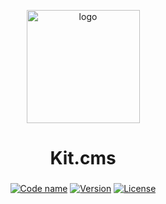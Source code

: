 <p align="center">
  <img src="https://raw.githubusercontent.com/kitteam/cms/develop/docs/img/logo-small.png" width="181" height="auto" alt="logo">
</p>

<h1 align="center">Kit.cms</h1>
<h3 align="center"></h3>

<div align="center">
  <!-- Code name -->
  <a href="https://github.com/kitteam/cms/tree/develop/docs"><img src="https://img.shields.io/badge/code%20name-black%20whale-202020.svg?style=flat-square" alt="Code name"/></a>
  <!-- Version -->
  <a href="https://github.com/kitteam/cms/tree/develop"><img src="https://img.shields.io/badge/version-develop-yellow.svg?style=flat-square" alt="Version"/></a>
  <!-- License -->
  <a href="https://raw.githubusercontent.com/kitteam/cms/develop/LICENSE"><img src="https://img.shields.io/badge/license-under%20question-red.svg?style=flat-square" alt="License" /></a>
</div>

<br><br><br><br>
